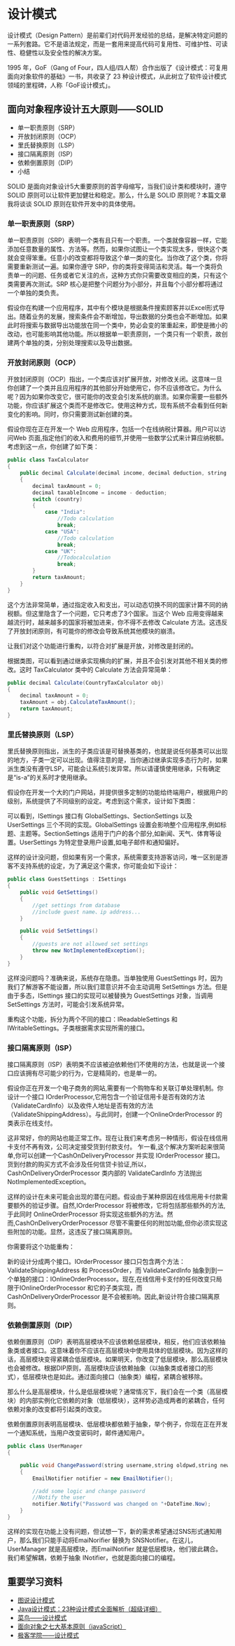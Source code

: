 # 设计模式

设计模式（Design Pattern）是前辈们对代码开发经验的总结，是解决特定问题的一系列套路。它不是语法规定，而是一套用来提高代码可复用性、可维护性、可读性、稳健性以及安全性的解决方案。

1995 年，GoF（Gang of Four，四人组/四人帮）合作出版了《设计模式：可复用面向对象软件的基础》一书，共收录了 23 种设计模式，从此树立了软件设计模式领域的里程碑，人称「GoF设计模式」。

## 面向对象程序设计五大原则——SOLID

* 单一职责原则（SRP）
* 开放封闭原则（OCP）
* 里氏替换原则（LSP）
* 接口隔离原则（ISP）
* 依赖倒置原则（DIP）
* 小结

SOLID 是面向对象设计5大重要原则的首字母缩写，当我们设计类和模块时，遵守 SOLID 原则可以让软件更加健壮和稳定。那么，什么是 SOLID 原则呢？本篇文章我将谈谈 SOLID 原则在软件开发中的具体使用。

### 单一职责原则（SRP）

单一职责原则（SRP）表明一个类有且只有一个职责。一个类就像容器一样，它能添加任意数量的属性、方法等。然而，如果你试图让一个类实现太多，很快这个类就会变得笨重。任意小的改变都将导致这个单一类的变化。当你改了这个类，你将需要重新测试一遍。如果你遵守 SRP，你的类将变得简洁和灵活。每一个类将负责单一的问题、任务或者它关注的点，这种方式你只需要改变相应的类，只有这个类需要再次测试。SRP 核心是把整个问题分为小部分，并且每个小部分都将通过一个单独的类负责。

假设你在构建一个应用程序，其中有个模块是根据条件搜索顾客并以Excel形式导出。随着业务的发展，搜索条件会不断增加，导出数据的分类也会不断增加。如果此时将搜索与数据导出功能放在同一个类中，势必会变的笨重起来，即使是微小的改动，也可能影响其他功能。所以根据单一职责原则，一个类只有一个职责，故创建两个单独的类，分别处理搜索以及导出数据。

### 开放封闭原则（OCP）

开放封闭原则（OCP）指出，一个类应该对扩展开放，对修改关闭。这意味一旦你创建了一个类并且应用程序的其他部分开始使用它，你不应该修改它。为什么呢？因为如果你改变它，很可能你的改变会引发系统的崩溃。如果你需要一些额外功能，你应该扩展这个类而不是修改它。使用这种方式，现有系统不会看到任何新变化的影响。同时，你只需要测试新创建的类。

假设你现在正在开发一个 Web 应用程序，包括一个在线纳税计算器。用户可以访问Web 页面,指定他们的收入和费用的细节,并使用一些数学公式来计算应纳税额。考虑到这一点，你创建了如下类：

``` java
public class TaxCalculator
{
    public decimal Calculate(decimal income, decimal deduction, string country)
    {
        decimal taxAmount = 0;
        decimal taxableIncome = income - deduction;
        switch (country)
        {
            case "India":
                //Todo calculation
                break;
            case "USA":
                //Todo calculation
                break;
            case "UK":
                //Todocalculation
                break;
        }
        return taxAmount;
    }
}
```

这个方法非常简单，通过指定收入和支出，可以动态切换不同的国家计算不同的纳税额。但这里隐含了一个问题，它只考虑了3个国家。当这个 Web 应用变得越来越流行时，越来越多的国家将被加进来，你不得不去修改 Calculate 方法。这违反了开放封闭原则，有可能你的修改会导致系统其他模块的崩溃。

让我们对这个功能进行重构，以符合对扩展是开放，对修改是封闭的。

根据类图，可以看到通过继承实现横向的扩展，并且不会引发对其他不相关类的修改。这时 TaxCalculator 类中的 Calculate 方法会异常简单：

``` java
public decimal Calculate(CountryTaxCalculator obj)
{
    decimal taxAmount = 0;
    taxAmount = obj.CalculateTaxAmount();
    return taxAmount;
}
```

### 里氏替换原则（LSP）

里氏替换原则指出，派生的子类应该是可替换基类的，也就是说任何基类可以出现的地方，子类一定可以出现。值得注意的是，当你通过继承实现多态行为时，如果派生类没有遵守LSP，可能会让系统引发异常。所以请谨慎使用继承，只有确定是“is-a”的关系时才使用继承。

假设你在开发一个大的门户网站，并提供很多定制的功能给终端用户，根据用户的级别，系统提供了不同级别的设定。考虑到这个需求，设计如下类图：

可以看到，ISettings 接口有 GlobalSettings、SectionSettings 以及 UserSettings 三个不同的实现。GlobalSettings 设置会影响整个应用程序,例如标题、主题等。SectionSettings 适用于门户的各个部分,如新闻、天气、体育等设置。UserSettings 为特定登录用户设置,如电子邮件和通知偏好。

这样的设计没问题，但如果有另一个需求，系统需要支持游客访问，唯一区别是游客不支持系统的设定，为了满足这个需求，你可能会如下设计：

``` java
public class GuestSettings : ISettings
{
    public void GetSettings()
    {
        //get settings from database
        //include guest name、ip address...
    }

    public void SetSettings()
    {
        //guests are not allowed set settings
        throw new NotImplementedException();
    }
}
```

这样没问题吗？准确来说，系统存在隐患。当单独使用 GuestSettings 时，因为我们了解游客不能设置，所以我们潜意识并不会主动调用 SetSettings 方法。但是由于多态，ISettings 接口的实现可以被替换为 GuestSettings 对象，当调用SetSettings 方法时，可能会引发系统异常。

重构这个功能，拆分为两个不同的接口：IReadableSettings 和 IWritableSettings。子类根据需求实现所需的接口。

### 接口隔离原则（ISP）

接口隔离原则（ISP）表明类不应该被迫依赖他们不使用的方法，也就是说一个接口应该拥有尽可能少的行为，它是精简的，也是单一的。

假设你正在开发一个电子商务的网站,需要有一个购物车和关联订单处理机制。你设计一个接口 IOrderProcessor,它用包含一个验证信用卡是否有效的方法（ValidateCardInfo）以及收件人地址是否有效的方法（ValidateShippingAddress）。与此同时，创建一个OnlineOrderProcessor 的类表示在线支付。

这非常好，你的网站也能正常工作。现在让我们来考虑另一种情形，假设在线信用卡支付不再有效，公司决定接受货到付款支付。
乍一看,这个解决方案听起来很简单,你可以创建一个CashOnDeliveryProcessor 并实现 IOrderProcessor 接口。货到付款的购买方式不会涉及任何信贷卡验证,所以，CashOnDeliveryOrderProcessor 类内部的 ValidateCardInfo 方法抛出 NotImplementedException。

这样的设计在未来可能会出现的潜在问题。假设由于某种原因在线信用用卡付款需要额外的验证步骤。自然,IOrderProcessor 将被修改，它将包括那些额外的方法,于此同时 OnlineOrderProcessor 将实现这些额外的方法。然而,CashOnDeliveryOrderProcessor 尽管不需要任何的附加功能,但你必须实现这些附加的功能。显然，这违反了接口隔离原则。

你需要将这个功能重构：

新的设计分成两个接口。IOrderProcessor 接口只包含两个方法：ValidateShippingAddress 和 ProcessOrder，而 ValidateCardInfo 抽象到到一个单独的接口：IOnlineOrderProcessor。现在,在线信用卡支付的任何改变只局限于IOnlineOrderProcessor 和它的子类实现，而 CashOnDeliveryOrderProcessor 是不会被影响。因此,新设计符合接口隔离原则。

### 依赖倒置原则（DIP）

依赖倒置原则（DIP）表明高层模块不应该依赖低层模块，相反，他们应该依赖抽象类或者接口。这意味着你不应该在高层模块中使用具体的低层模块。因为这样的话，高层模块变得紧耦合低层模块。如果明天，你改变了低层模块，那么高层模块也会被修改。根据DIP原则，高层模块应该依赖抽象（以抽象类或者接口的形式），低层模块也是如此。通过面向接口（抽象类）编程，紧耦合被移除。

那么什么是高层模块，什么是低层模块呢？通常情况下，我们会在一个类（高层模块）的内部实例化它依赖的对象（低层模块），这样势必造成两者的紧耦合，任何依赖对象的改变都将引起类的改变。

依赖倒置原则表明高层模块、低层模块都依赖于抽象，举个例子，你现在正在开发一个通知系统，当用户改变密码时，邮件通知用户。

``` java
public class UserManager
{

    public void ChangePassword(string username,string oldpwd,string newpwd)
    {
        EmailNotifier notifier = new EmailNotifier();

        //add some logic and change password
        //Notify the user
        notifier.Notify("Password was changed on "+DateTime.Now);
    }
}
```

这样的实现在功能上没有问题，但试想一下，新的需求希望通过SNS形式通知用户，那么我们只能手动将EmaiNorifier 替换为 SNSNotifier。在这儿，UserManager 就是高层模块，而EmailNotifier 就是低层模块，他们彼此耦合。我们希望解耦，依赖于抽象 INotifier，也就是面向接口的编程。

## 重要学习资料

* [图说设计模式][2]
* [Java设计模式：23种设计模式全面解析（超级详细）][1]
* [菜鸟——设计模式][3]
* [面向对象之七大基本原则（javaScript）][4]
* [极客学院——设计模式][5]

[2]: https://design-patterns.readthedocs.io/zh_CN/latest/
[1]: http://c.biancheng.net/design_pattern/
[3]: https://www.runoob.com/design-pattern/design-pattern-tutorial.html
[4]: https://segmentfault.com/a/1190000020319171
[5]: http://wiki.jikexueyuan.com/project/javascript-design-patterns/
